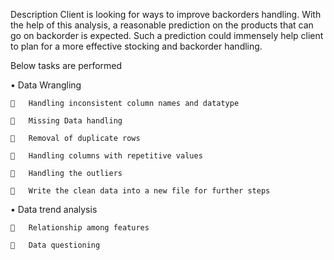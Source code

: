 Description 
Client is looking for ways to improve backorders handling. With the help of this analysis, a reasonable prediction on the products that can go on backorder is expected. Such a prediction could immensely help client to plan for a more effective stocking and backorder handling.

Below tasks are performed

•	Data Wrangling 

    	Handling inconsistent column names and datatype
  
    	Missing Data handling
  
    	Removal of duplicate rows
    
    	Handling columns with repetitive values
  
    	Handling the outliers
  
    	Write the clean data into a new file for further steps
  

•	Data trend analysis

    	Relationship among features

    	Data questioning


